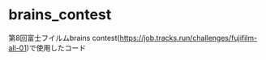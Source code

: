 # brains_contest
第8回富士フイルムbrains contest(https://job.tracks.run/challenges/fujifilm-all-01)で使用したコード
